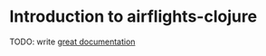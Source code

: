 # Introduction to airflights-clojure

TODO: write [great documentation](http://jacobian.org/writing/what-to-write/)
